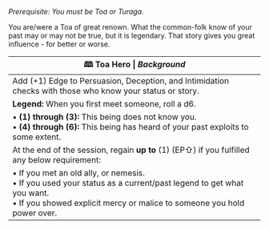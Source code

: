 *Prerequisite: You must be Toa or Turaga.*

You are/were a Toa of great renown. What the common-folk know of your past may or may not be true, but it is legendary. That story gives you great influence - for better or worse.

| **🕮 Toa Hero** \| *Background*                                                                                                                                                               |
| --------------------------------------------------------------------------------------------------------------------------------------------------------------------------------------------- |
| Add (+1) Edge to Persuasion, Deception, and Intimidation checks with those who know your status or story.                                                                                     |
| **Legend:** When you first meet someone, roll a d6.<br>                                                                                                                                       |
| • **(1) through (3):** This being does not know you.<br>• **(4) through (6):** This being has heard of your past exploits to some extent.                                                     |
| At the end of the session, regain **up to** (1) (EP⇧) if you fulfilled any below requirement:                                                                                                 |
| • If you met an old ally, or nemesis.<br>• If you used your status as a current/past legend to get what you want.<br>• If you showed explicit mercy or malice to someone you hold power over. |
